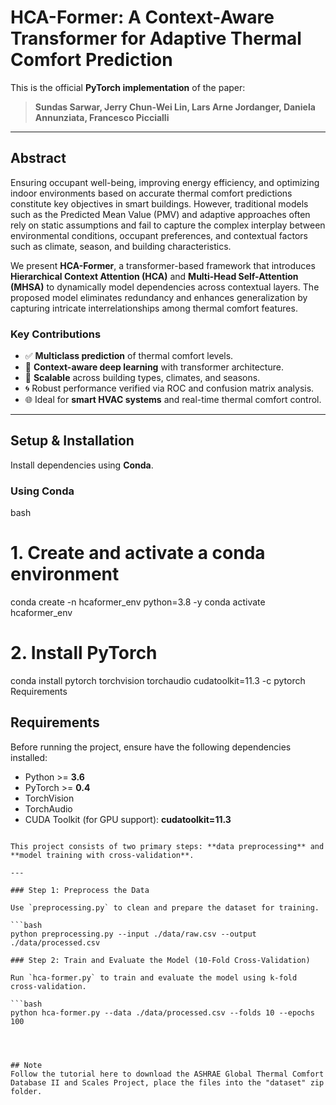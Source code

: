 # HCA-Former: A Context-Aware Transformer for Adaptive Thermal Comfort Prediction

This is the official **PyTorch implementation** of the paper:

> **Sundas Sarwar, Jerry Chun-Wei Lin, Lars Arne Jordanger, Daniela Annunziata, Francesco Piccialli**  

---

## Abstract

Ensuring occupant well-being, improving energy efficiency, and optimizing indoor environments based on accurate thermal comfort predictions constitute key objectives in smart buildings. However, traditional models such as the Predicted Mean Value (PMV) and adaptive approaches often rely on static assumptions and fail to capture the complex interplay between environmental conditions, occupant preferences, and contextual factors such as climate, season, and building characteristics.

We present **HCA-Former**, a transformer-based framework that introduces **Hierarchical Context Attention (HCA)** and **Multi-Head Self-Attention (MHSA)** to dynamically model dependencies across contextual layers. The proposed model eliminates redundancy and enhances generalization by capturing intricate interrelationships among thermal comfort features.

###  Key Contributions

- ✅ **Multiclass prediction** of thermal comfort levels.
- 🧠 **Context-aware deep learning** with transformer architecture.
- 🏢 **Scalable** across building types, climates, and seasons.
- 🌀 Robust performance verified via ROC and confusion matrix analysis.
- 🌐 Ideal for **smart HVAC systems** and real-time thermal comfort control.


---

## Setup & Installation

Install dependencies using **Conda**.

### Using Conda

bash
# 1. Create and activate a conda environment
conda create -n hcaformer_env python=3.8 -y
conda activate hcaformer_env

# 2. Install PyTorch
conda install pytorch torchvision torchaudio cudatoolkit=11.3 -c pytorch
 Requirements

## Requirements

Before running the project, ensure have the following dependencies installed:

- Python >= **3.6**
- PyTorch >= **0.4**
- TorchVision
- TorchAudio
- CUDA Toolkit (for GPU support): **cudatoolkit=11.3**


``` Execution Steps

This project consists of two primary steps: **data preprocessing** and **model training with cross-validation**.

---

### Step 1: Preprocess the Data

Use `preprocessing.py` to clean and prepare the dataset for training.

```bash
python preprocessing.py --input ./data/raw.csv --output ./data/processed.csv

### Step 2: Train and Evaluate the Model (10-Fold Cross-Validation)

Run `hca-former.py` to train and evaluate the model using k-fold cross-validation.

```bash
python hca-former.py --data ./data/processed.csv --folds 10 --epochs 100




## Note
Follow the tutorial here to download the ASHRAE Global Thermal Comfort Database II and Scales Project, place the files into the "dataset" zip folder.






